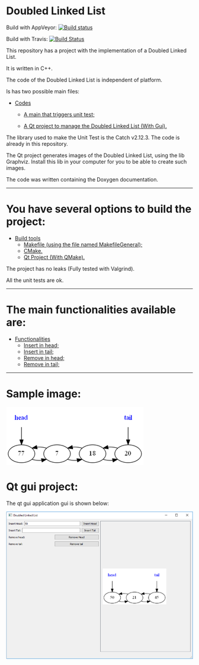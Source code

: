 Doubled Linked List
====================
Build with AppVeyor: [![Build status](https://ci.appveyor.com/api/projects/status/leugo3cnddcuxqwo?svg=true)](https://ci.appveyor.com/project/DanielSLima/doubledlinkedlist)

Build with Travis: [![Build Status](https://www.travis-ci.com/danielScLima/DoubledLinkedList.svg?branch=master)](https://www.travis-ci.com/danielScLima/DoubledLinkedList)

This repository has a project with the implementation of a Doubled Linked List.

It is written in C++.

The code of the Doubled Linked List is independent of platform.

Is has two possible main files:

* [Codes](#markdown-header)
	* [A main that triggers unit test;](#markdown-header-emphasis)

	* [A Qt project to manage the Doubled Linked List (With Gui).](#markdown-header-strikethrough)
	
The library used to make the Unit Test is the Catch v2.12.3. The code is already in this repository.

The Qt project generates images of the Doubled Linked List, using the lib Graphviz.
Install this lib in your computer for you to be able to create such images.

The code was written containing the Doxygen documentation.

- - -

You have several options to build the project: 
====================

* [Build tools](#markdown-header)
	* [Makefile (using the file named MakefileGeneral);](#markdown-header-emphasis)
	* [CMake.](#markdown-header-emphasis)
	* [Qt Project (With QMake).](#markdown-header-emphasis)

The project has no leaks (Fully tested with Valgrind).

All the unit tests are ok.

- - -

The main functionalities available are: 
====================

* [Functionalities](#markdown-header)
	* [Insert in head;](#markdown-header-emphasis)
	* [Insert in tail;](#markdown-header-emphasis)	
	* [Remove in head;](#markdown-header-emphasis)	
	* [Remove in tail;](#markdown-header-emphasis)
	
- - -

Sample image: 
====================

![Alt text](images/sample.png)


Qt gui project: 
====================
The qt gui application gui is shown below:

![Alt text](images/guisample.png)
